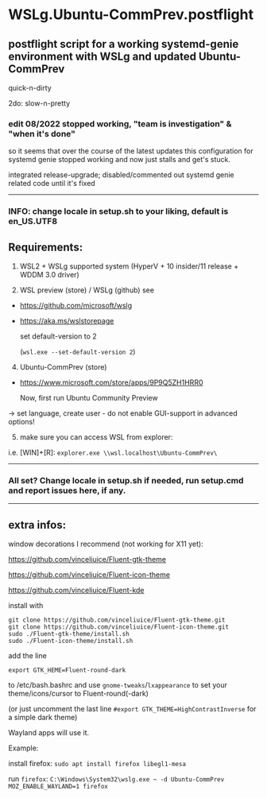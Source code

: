 # WSLg.Ubuntu-CommPrev.postflight

## postflight script for a working systemd-genie environment with WSLg and updated Ubuntu-CommPrev

quick-n-dirty

2do: slow-n-pretty

### edit 08/2022 stopped working, "team is investigation" & "when it's done"

so it seems that over the course of the latest updates this configuration for systemd genie stopped working and now just stalls and get's stuck.

integrated release-upgrade; disabled/commented out systemd genie related code until it's fixed

------------------------

### INFO: change locale in setup.sh to your liking, default is en_US.UTF8

## Requirements:

1. WSL2 + WSLg supported system (HyperV + 10 insider/11 release + WDDM 3.0 driver)

2. WSL preview (store) / WSLg (github)
see
- https://github.com/microsoft/wslg
- https://aka.ms/wslstorepage

  set default-version to 2
  
  (`wsl.exe --set-default-version 2`)

4. Ubuntu-CommPrev (store)
- https://www.microsoft.com/store/apps/9P9Q5ZH1HRR0

  Now, first run Ubuntu Community Preview

-> set language, create user - do not enable GUI-support in advanced options!

5. make sure you can access WSL from explorer:

  i.e. [WIN]+[R]: `explorer.exe \\wsl.localhost\Ubuntu-CommPrev\`

------------------------

### All set? Change locale in setup.sh if needed, run setup.cmd and report issues here, if any.

------------------------

## extra infos:

window decorations I recommend (not working for X11 yet):

https://github.com/vinceliuice/Fluent-gtk-theme

https://github.com/vinceliuice/Fluent-icon-theme

https://github.com/vinceliuice/Fluent-kde

install with

```
git clone https://github.com/vinceliuice/Fluent-gtk-theme.git
git clone https://github.com/vinceliuice/Fluent-icon-theme.git
sudo ./Fluent-gtk-theme/install.sh
sudo ./Fluent-icon-theme/install.sh
```

add the line

```
export GTK_HEME=Fluent-round-dark
```
    
to /etc/bash.bashrc and use `gnome-tweaks`/`lxappearance` to set your theme/icons/cursor to Fluent-round(-dark)

(or just uncomment the last line `#export GTK_THEME=HighContrastInverse` for a simple dark theme)

Wayland apps will use it.

Example:

install firefox: `sudo apt install firefox libegl1-mesa`

run `firefox`: `C:\Windows\System32\wslg.exe ~ -d Ubuntu-CommPrev MOZ_ENABLE_WAYLAND=1 firefox`
